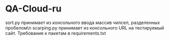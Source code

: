 # QA-Cloud-ru
sort.py принимает из консольного ввода массив чилсел, разделенных пробелом\n
scarping.py принимает из консольного URL на тестируемый сайт. Требования к пакетам в requirements.txt
